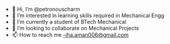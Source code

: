 - 👋 Hi, I’m @petronouscharm
- 👀 I’m interested in learning skills required in Mechanical Engg
- 🌱 I’m currently a student of BTech Mechanical 
- 💞️ I’m looking to collaborate on Mechanical Projects 
- 📫 How to reach me -jha.aman006@gmail.com

<!---
petronouscharm/petronouscharm is a ✨ special ✨ repository because its `README.md` (this file) appears on your GitHub profile.
You can click the Preview link to take a look at your changes.
--->
